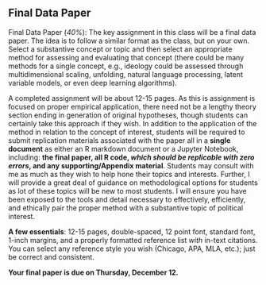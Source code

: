 ## Final Data Paper

Final Data Paper (*40%*): The key assignment in this class will be a final data paper. The idea is to follow a similar format as the class, but on your own. Select a substantive concept or topic and then select an appropriate method for assessing and evaluating that concept (there could be many methods for a single concept, e.g., ideology could be assessed through multidimensional scaling, unfolding, natural language processing, latent variable models, or even deep learning algorithms). 

A completed assignment will be about 12-15 pages. As this is assignment is focused on proper empirical application, there need not be a lengthy theory section ending in generation of original hypotheses, though students can certainly take this approach if they wish. In addition to the application of the method in relation to the concept of interest, students will be required to submit replication materials associated with the paper all in a **single document** as either an R markdown document or a Jupyter Notebook, including: **the final paper, all R code, *which should be replicable with zero errors*, and any supporting/Appendix material**. Students may consult with me as much as they wish to help hone their topics and interests. Further, I will provide a great deal of guidance on methodological options for students as lot of these topics will be new to most students. I will ensure you have been exposed to the tools and detail necessary to effectively, efficiently, and ethically pair the proper method with a substantive topic of political interest. 

**A few essentials**: 12-15 pages, double-spaced, 12 point font, standard font, 1-inch margins, and a properly formatted reference list *with* in-text citations. You can select any reference style you wish (Chicago, APA, MLA, etc.); just be correct and consistent.
	
**Your final paper is due on Thursday, December 12.**
